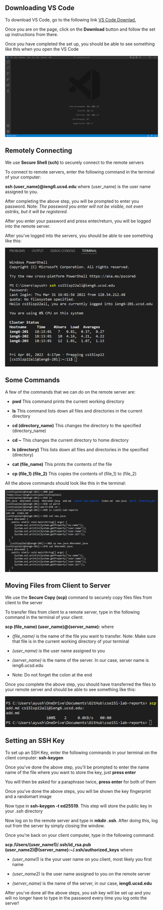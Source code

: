 ## Downloading VS Code

To download VS Code, go to the following link [VS Code Downlad.](https://code.visualstudio.com/)

Once you are on the page, click on the **Download** button and follow the set up instructions from there.

Once you have completed the set up, you should be able to see something like this when you open the VS Code

![](VS.png)

## Remotely Connecting 

We use **Secure Shell (sch)** to securely connect to the remote servers

To connect to remote servers, enter the following command in the terminal of your computer:

**ssh (user_name)@ieng6.ucsd.edu** where (user_name) is the user name assigned to you.

After completing the above step, you will be prompted to enter you password. Note: *The password you enter will not be visible, not even astriks, but it will be registered.*

After you enter your password and press enter/return, you will be logged into the remote server.

After you've logged into the servers, you should be able to see something like this:

![](step3.png)



## Some Commands

A few of the commands that we can do on the remote server are:

* **pwd** This command prints the current working directory

* **ls** This command lists down all files and directories in the current directory

* **cd (directory_name)** This changes the directory to the specified (directory_name)

* **cd ~** This changes the current directory to home directory

* **ls (directory)** This lists down all files and directories in the specified (directory)

* **cat (file_name)** This prints the contents of the file

* **cp (file_1) (file_2)** This copies the contents of (file_1) to (file_2)

All the above commands should look like this in the terminal:

![](rep2.png)

## Moving Files from Client to Server

We use the **Secure Copy (scp)** command to securely copy files files from client to the server

To transfer files from client to a remote server, type in the following command in the terminal of your client:

**scp (file_name) (user_name)@(server_name):** where

* *(file_name)* is the name of the file you want to transfer. Note: Make sure that file is in the current working directory of your terminal

* *(user_name)* is the user name assigned to you

* *(server_name)* is the name of the server. In our case, server name is ieng6.ucsd.edu

* Note: Do not forget the colon at the end

Once you complete the above step, you should have transferred the files to your remote server and should be able to see something like this:

![](rep1.png)

## Setting an SSH Key

To set up an SSH Key, enter the following commands in your terminal on the client computer: **ssh-keygen**

Once you've done the above step, you'll be prompted to enter the name name of the file where you want to store the key, just **press enter**

You will then be asked for a paraphrase twice, **press enter** for both of them

Once you've done the above steps, you will be shown the key fingerprint and a randomart image

Now type in **ssh-keygen -t ed25519**. This step will store the public key in your .ssh directory

Now log on to the remote server and type in **mkdir .ssh**. After doing this, log out from the server by simply closing the window.

Once you're back on your client computer, type in the following command:

**scp /Users/(user_name1)/.ssh/id_rsa.pub (user_name2)@(server_name):~/.ssh/authorized_keys** where

* *(user_name1)* is the your user name on you client, most likely you first name

* *(user_name2)* is the user name assigned to you on the remote server

* *(server_name)* is the name of the server, in our case, **ieng6.ucsd.edu**

After you've done all the above steps, you ssh key will be set up and you will no longer have to type in the password every time you log onto the server!